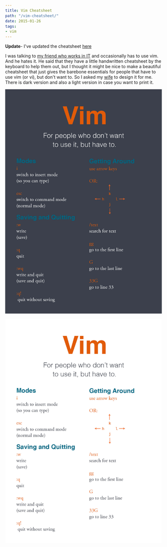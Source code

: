 ```yaml
---
title: Vim Cheatsheet
path: "/vim-cheatsheet/"
date: 2015-01-26
tags:
- vim
---
```


**Update**- I've updated the cheatsheet [here](../updated-vim-cheatsheet/)

I was talking to [my friend who works in IT](https://twitter.com/JToTheRebellion) and occasionally has to use vim. And he hates it. He said that they have a little handwritten cheatsheet by the keyboard to help them out, but I thought it might be nice to make a beautiful cheatsheet that just gives the barebone essentials for people that have to use vim (or vi), but don't want to. So I asked my [wife](https://twitter.com/bec_bec1) to design it for me. There is dark version and also a light version in case you want to print it.

![Vim Cheatsheet](./vim-cheatsheet.jpg)

![White Vim Cheatsheet](./vim-cheatsheet-white.jpg)
